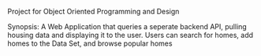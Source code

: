 Project for Object Oriented Programming and Design

Synopsis: A Web Application that queries a seperate backend API, pulling housing data and displaying it to the user. Users can search for homes, add homes to the Data Set, and browse popular homes
